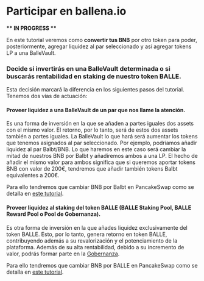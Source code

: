 # Participar en ballena.io

**\*\* IN PROGRESS \*\***



En este tutorial veremos como **convertir tus BNB** por otro token para poder, posteriormente, agregar liquidez al par seleccionado y así agregar tokens LP a una BalleVault.



### Decide si invertirás en una BalleVault determinada o si buscarás rentabilidad en staking de nuestro token BALLE.

Esta decisión marcará la diferencia en los siguientes pasos del tutorial. Tenemos dos vías de actuación:



#### Proveer liquidez a una BalleVault de un par que nos llame la atención.

Es una forma de inversión en la que se añaden a partes iguales dos assets con el mismo valor. El retorno, por lo tanto, será de estos dos assets también a partes iguales. La BalleVault lo que hará será aumentar los tokens que tenemos asignados al par seleccionado. Por ejemplo, podríamos añadir liquidez al par Balbt/BNB. Lo que haremos en este caso será cambiar la mitad de nuestros BNB por Balbt y añadiremos ambos a una LP. El hecho de añadir el mismo valor para ambos significa que si queremos aportar tokens BNB con valor de 200€, tendremos que añadir también tokens Balbt equivalentes a 200€.

Para ello tendremos que cambiar BNB por Balbt en PancakeSwap como se detalla en [este tutorial](como-participar-en-una-ballevault/cambiar-bnb-por-otro-token-en-pancakeswap.md).



#### Proveer liquidez al staking del token BALLE \(BALLE Staking Pool, BALLE Reward Pool o Pool de Gobernanza\).

Es otra forma de inversión en la que añades liquidez exclusivamente del token BALLE. Esto, por lo tanto, genera retorno en token BALLE, contribuyendo además a su revalorización y el potenciamiento de la plataforma. Además de su alta rentabilidad, debido a su incremento de valor, podrás formar parte en la [Gobernanza](../../../../tecnico/gobernanza.md). 

Para ello tendremos que cambiar BNB por BALLE en PancakeSwap como se detalla en [este tutorial](avanzado-como-participar-en-staking-de-balle-pc/como-comprar-el-token-balle.md).

